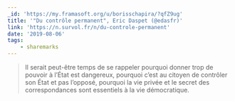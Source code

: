 ```yaml
---
_id: 'https://my.framasoft.org/u/borisschapira/?qfZ9ug'
title: '"Du contrôle permanent", Eric Daspet (@edasfr)'
link: 'https://n.survol.fr/n/du-controle-permanent'
date: '2019-08-06'
tags:
    - sharemarks
---
```


<div class="markdown"><blockquote>
<p>Il serait peut-être temps de se rappeler pourquoi donner trop de pouvoir à l’État est dangereux, pourquoi c’est au citoyen de contrôler son État et pas l’opposé, pourquoi la vie privée et le secret des correspondances sont essentiels à la vie démocratique.
</p>
</blockquote></div>
